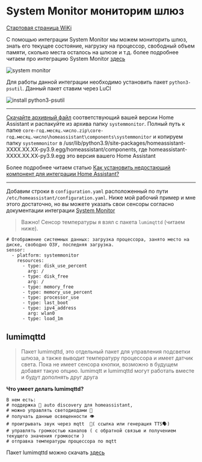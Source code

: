 # System Monitor   мониторим шлюз

[Стартовая страница WiKi](https://github.com/DivanX10/wiki#readme)

С помощью интеграции System Monitor мы можем мониторить шлюз, знать его текущее состояние, нагрузку на процессор, свободный объем памяти, сколько места осталось на шлюзе и т.д. более подробнее читаем про интеграцию System Monitor [здесь](https://www.home-assistant.io/integrations/systemmonitor/)

![system monitor](https://user-images.githubusercontent.com/64090632/143778872-c7667101-4d39-4c3e-aeda-61a1a5ab41e9.JPG)

Для работы данной интеграции необходимо установить пакет `python3-psutil`. Данный пакет ставим через LuCI

![install python3-psutil](https://user-images.githubusercontent.com/64090632/143778928-9fba91b8-1ee3-4512-aa03-d49a46fcf5fe.jpg)


***

[Скачайте архивный файл](https://github.com/home-assistant/core/tags) соответствующий вашей версии Home Assistant и распакуйте из архива папку `systemmonitor`. Полный путь к папке `core-год.месяц.число.zip\core-год.месяц.число\homeassistant\components\systemmonitor` и копируем папку `systemmonitor` в /usr/lib/python3.9/site-packages/homeassistant-XXXX.XX.XX-py3.9.egg/homeassistant/components, где homeassistant-XXXX.XX.XX-py3.9.egg это версия вашего Home Assistant

Более подробнее читаем статью [Как установить недостающий компонент для интеграции Home Assistant?](https://github.com/DivanX10/wiki/blob/gh-pages/ru/faq/homeassistant/how-do-i-install-the-missing-component-for-homeassistant-integration.md#как-установить-недостающий-компонент-для-интеграции-home-assistant)


***
Добавим строки в `configuration.yaml` расположенный по пути `/etc/homeassistant/configuration.yaml`. Ниже мой рабочий пример и мне этого достаточно, но вы можете указать свои сенсоры согласно документации интеграции [System Monitor](https://www.home-assistant.io/integrations/systemmonitor/)

> Важно! Сенсор температуры я взял с пакета `lumimqttd` (читаем ниже).

```
# Отображение системных данных: загрузка процессора, занято место на диске, свободно ОЗУ, последняя загрузка.
sensor:
  - platform: systemmonitor
    resources:
      - type: disk_use_percent
        arg: /
      - type: disk_free
        arg: /
      - type: memory_free
      - type: memory_use_percent
      - type: processor_use
      - type: last_boot     
      - type: ipv4_address
        arg: wlan0
      - type: load_1m
```


## lumimqttd
> Пакет lumimqttd, это отдельный пакет для управления подсветки шлюза, а также выводит температуру процессора и имеет датчик света. Пока не имеет сенсора кнопки, возможно в будущем добавят такую опцию. lumimqtt и lumimqttd могут работать вместе и будут дополнять друг друга 

**Что умеет делать lumimqttd?**
```
В нем есть:
# поддержка 🤖 auto discovery для homeassistant, 
# можно управлять светодиодами 🎃 
# получать данные освещенности 👁
# проигрывать звук через mqtt  🦻( ссылка или генерация TTS🗣)  
# управлять громкостью каналов ( с обратной связью и получением текущего значения громкости )
# отправка температуры процессора по mqtt
```

Пакет lumimqttd можно скачать [здесь](https://t.me/xiaomi_gw_hack/144897)
